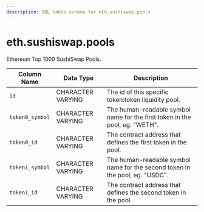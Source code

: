 ```yaml
---
description: SQL table schema for eth.sushiswap.pools
---
```


# eth.sushiswap.pools

Ethereum Top 1000 SushiSwap Pools.

| Column Name     | Data Type         | Description                                                                  |
| --------------- | ----------------- | ---------------------------------------------------------------------------- |
| `id`            | CHARACTER VARYING | The id of this specific token:token liquidity pool.                          |
| `token0_symbol` | CHARACTER VARYING | The human-readable symbol name for the first token in the pool, eg. "WETH".  |
| `token0_id`     | CHARACTER VARYING | The contract address that defines the first token in the pool.               |
| `token1_symbol` | CHARACTER VARYING | The human-readable symbol name for the second token in the pool, eg. "USDC". |
| `token1_id`     | CHARACTER VARYING | The contract address that defines the second token in the pool.              |
